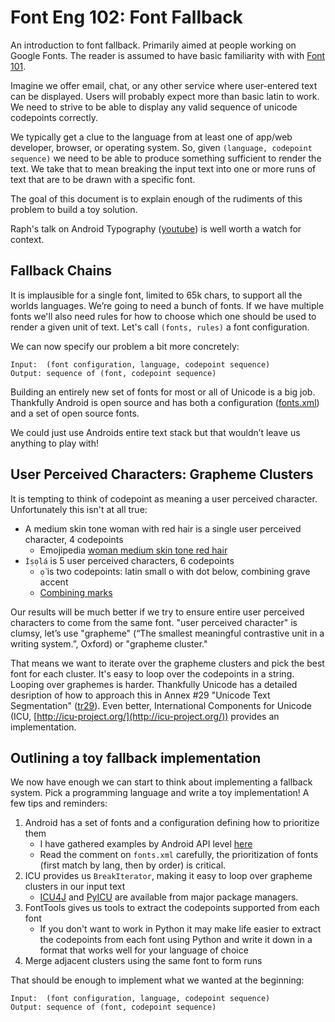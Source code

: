 # Font Eng 102: Font Fallback

An introduction to font fallback. Primarily aimed at people working on
Google Fonts. The reader is assumed to have basic familiarity with with
[Font 101](../font101).

Imagine we offer email, chat, or any other service where user-entered
text can be displayed. Users will probably expect more than basic latin
to work. We need to strive to be able to display any valid sequence of unicode codepoints correctly.

We typically get a clue to the language from at least one of app/web developer, browser, or operating system.
So, given `(language, codepoint sequence)` we need to be able to produce something sufficient to render the text.
We take that to mean breaking the input text into one or more runs of text that are to be drawn with a specific font.

The goal of this document is to explain enough of the rudiments of this problem to build a toy solution.

Raph's talk on Android Typography ([youtube](https://www.youtube.com/watch?v=L8LD0BM-Vjk)) is well worth a watch for context.

## Fallback Chains

It is implausible for a single font, limited to 65k chars, to support all the worlds languages. We’re going to need a bunch of fonts. If we have multiple fonts we'll also need rules for how to choose which one should be used to render a given unit of text. Let's call `(fonts, rules)` a font configuration. 

We can now specify our problem a bit more concretely:

```
Input:  (font configuration, language, codepoint sequence)
Output: sequence of (font, codepoint sequence)
```

Building an entirely new set of fonts for most or all of Unicode is a big
job. Thankfully Android is open source and has both a configuration
([fonts.xml](https://android.googlesource.com/platform/frameworks/base/+/master/data/fonts/fonts.xml)) and a set of open source fonts.

We could just use Androids entire text stack but that wouldn’t leave us anything to play with! 

## User Perceived Characters: Grapheme Clusters

It is tempting to think of codepoint as meaning a user perceived character. 
Unfortunately this isn't at all true:

*  A medium skin tone woman with red hair is a single user perceived character, 4 codepoints
   *  Emojipedia [woman medium skin tone red hair](https://emojipedia.org/woman-medium-skin-tone-red-hair/)
*  `Ìṣọ̀lá` is 5 user perceived characters, 6 codepoints
   *  `ọ̀` is two codepoints: latin small o with dot below, combining grave accent
   *  [Combining marks](https://en.wikipedia.org/wiki/Combining_character)

Our results will be much better if we try to ensure entire user perceived
characters to come from the same font. "user perceived character" is clumsy,
let’s use "grapheme" (“The smallest meaningful contrastive unit in a writing system.”, Oxford)
or "grapheme cluster."

That means we want to iterate over the grapheme clusters and pick the best font for each cluster.
It's easy to loop over the codepoints in a string. Looping over graphemes is harder. Thankfully
Unicode has a detailed desription of how to approach this in Annex #29 "Unicode Text Segmentation"
([tr29](https://unicode.org/reports/tr29/)). Even better, International
Components for Unicode (ICU, [http://icu-project.org/](http://icu-project.org/))
provides an implementation.

## Outlining a toy fallback implementation

We now have enough we can start to think about implementing a fallback system.
Pick a programming language and write a toy implementation!
A few tips and reminders:

1.  Android has a set of fonts and a configuration defining how to prioritize them
    * I have gathered examples by Android API level [here](https://github.com/rsheeter/android_fonts/tree/master/api_level)
    * Read the comment on `fonts.xml` carefully, the prioritization of fonts (first match by lang, then by order) is critical.
1.  ICU provides us `BreakIterator`, making it easy to loop over grapheme clusters in our input text
    * [ICU4J](https://mvnrepository.com/artifact/com.ibm.icu/icu4j) and [PyICU](https://pypi.org/project/PyICU/) are available from major package managers.
1.  FontTools gives us tools to extract the codepoints supported from each font
    * If you don't want to work in Python it may make life easier to extract the codepoints from each font using Python and write it down in a format that works well for your language of choice
1.  Merge adjacent clusters using the same font to form runs

That should be enough to implement what we wanted at the beginning:

```
Input:  (font configuration, language, codepoint sequence)
Output: sequence of (font, codepoint sequence)
```


